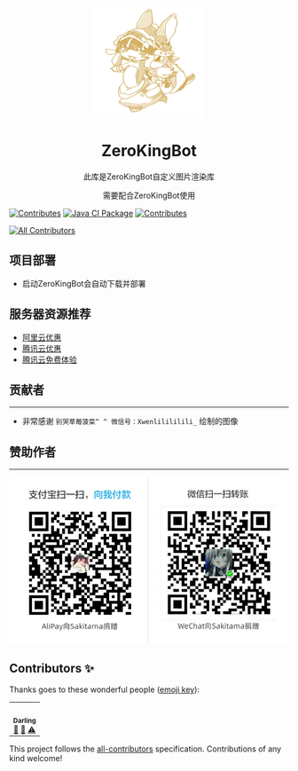 <div align="center">

<p align="center">
   <img src=".github/image/ico.jpg" width="200" height="200" alt="非常感谢 `别哭草莓菠菜^ ^ 微信号：Xwenlilililili_` 绘制的图像" title="非常感谢 `别哭草莓菠菜^ ^ 微信号：Xwenlilililili_` 绘制的图像">
</p>

# ZeroKingBot

<p>此库是ZeroKingBot自定义图片渲染库</p>
<p>需要配合ZeroKingBot使用</p>
</div>

<div>

[![Contributes](https://github.com/KingPrimes/ZKBotImageHtml/actions/workflows/reademe-contributors.yml/badge.svg?event=status)](https://github.com/KingPrimes/ZKBotImageHtml/actions/workflows/reademe-contributors.yml)
[![Java CI Package](https://github.com/KingPrimes/ZeroKingBot/actions/workflows/release.yml/badge.svg)](https://github.com/KingPrimes/ZeroKingBot/actions/workflows/release.yml)
[![Contributes](https://github.com/KingPrimes/ZKBotImageHtml/actions/workflows/reademe-contributors.yml/badge.svg?event=fork)](https://github.com/KingPrimes/ZKBotImageHtml/actions/workflows/reademe-contributors.yml)
<!-- ALL-CONTRIBUTORS-BADGE:START - Do not remove or modify this section -->
[![All Contributors](https://img.shields.io/badge/all_contributors-1-orange.svg?style=flat-square)](#contributors-)
<!-- ALL-CONTRIBUTORS-BADGE:END -->

</div>

项目部署
---
- 启动ZeroKingBot会自动下载并部署


服务器资源推荐
---
- [阿里云优惠](https://www.aliyun.com/minisite/goods?userCode=8dt5pt0g&share_source=copy_link)
- [腾讯云优惠](https://cloud.tencent.com/act/pro/cps_3?fromSource=gwzcw.6688284.6688284.6688284&cps_key=ae3b8b6e55495d8bc53f2227ea0273d8)
- [腾讯云免费体验](https://cloud.tencent.com/act/free)

贡献者
---
---
- 非常感谢 `别哭草莓菠菜^ ^ 微信号：Xwenlilililili_` 绘制的图像
<!-- readme: collaborators,contributors -start -->

<!-- readme: collaborators,contributors -end -->


赞助作者
---
---
<img src=".github/image/upA-W.png" width="500"/>

## Contributors ✨

Thanks goes to these wonderful people ([emoji key](https://allcontributors.org/docs/en/emoji-key)):

<!-- ALL-CONTRIBUTORS-LIST:START - Do not remove or modify this section -->
<!-- prettier-ignore-start -->
<!-- markdownlint-disable -->
<table>
  <tr>
    <td align="center"><a href="https://github.com/fbbDirge"><img src="https://avatars.githubusercontent.com/u/86771432?v=4?s=100" width="100px;" alt=""/><br /><sub><b>Darling</b></sub></a><br /><a href="#data-fbbDirge" title="Data">🔣</a> <a href="#projectManagement-fbbDirge" title="Project Management">📆</a> <a href="https://github.com/KingPrimes/ZKBotImageHtml/commits?author=fbbDirge" title="Tests">⚠️</a></td>
  </tr>
</table>

<!-- markdownlint-restore -->
<!-- prettier-ignore-end -->

<!-- ALL-CONTRIBUTORS-LIST:END -->

This project follows the [all-contributors](https://github.com/all-contributors/all-contributors) specification. Contributions of any kind welcome!
